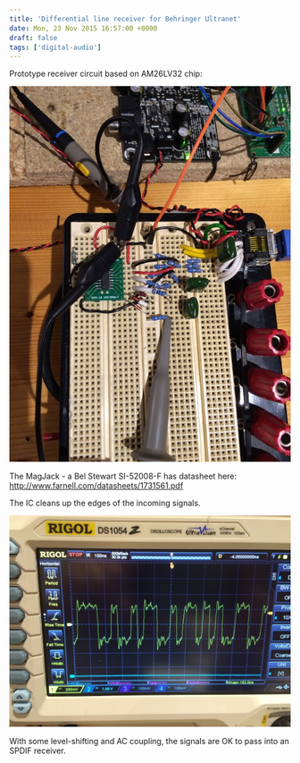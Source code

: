 ```yaml
---
title: 'Differential line receiver for Behringer Ultranet'
date: Mon, 23 Nov 2015 16:57:00 +0000
draft: false
tags: ['digital-audio']
---
```


Prototype receiver circuit based on AM26LV32 chip:

![](img/IMG_0882.jpg)

The MagJack - a Bel Stewart SI-52008-F has datasheet here: http://www.farnell.com/datasheets/1731561.pdf

The IC cleans up the edges of the incoming signals.

![](img/IMG_0883.jpg)

With some level-shifting and AC coupling, the signals are OK to pass into an SPDIF receiver.